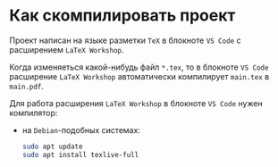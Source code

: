 # Как скомпилировать проект

Проект написан на языке разметки `TeX` в блокноте `VS Code` с расширением `LaTeX Workshop`.

Когда изменяеться какой-нибудь файл `*.tex`, то в блокноте `VS Code` расширение `LaTeX Workshop` автоматически компилирует `main.tex` в `main.pdf`.

Для работа расширения `LaTeX Workshop` в блокноте `VS Code` нужен компилятор:
- на `Debian`-подобных системах:
    ```bash
    sudo apt update
    sudo apt install texlive-full
    ```
